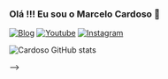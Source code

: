 ### Olá !!! Eu sou o Marcelo Cardoso 😬



[![Blog](https://img.shields.io/website?label=SujeitoProgramador.com&stayle=for-the-badge&url=https://sujeitoprogramador.com/)](https://sujeitoprogramador.com)
[![Youtube](https://img.shields.io/badge/YouTube-FF0000?style=for-the-badge&logo=youtube&logoColor=white)](https://youtube.com/usuorname )
[![Instagram](https://img.shields.io/badge/Instagram-E4405F?style=for-the-badge&logo=instagram&logoColor=white)](https://instagram.com/marcelinhocs7)

![Cardoso GitHub stats](https://github-readme-stats.vercel.app/api?username=MarceloCardoso&show_icons=true&theme=radical)

-->
